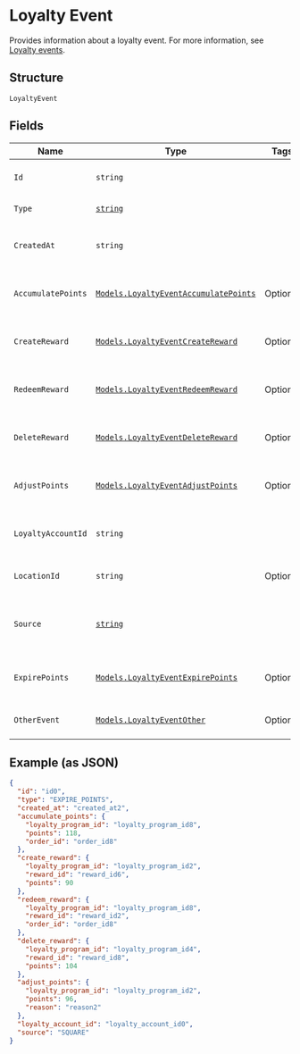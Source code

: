 
# Loyalty Event

Provides information about a loyalty event.
For more information, see [Loyalty events](https://developer.squareup.com/docs/loyalty-api/overview/#loyalty-events).

## Structure

`LoyaltyEvent`

## Fields

| Name | Type | Tags | Description |
|  --- | --- | --- | --- |
| `Id` | `string` |  | The Square-assigned ID of the loyalty event. |
| `Type` | [`string`](/doc/models/loyalty-event-type.md) |  | The type of the loyalty event. |
| `CreatedAt` | `string` |  | The timestamp when the event was created, in RFC 3339 format. |
| `AccumulatePoints` | [`Models.LoyaltyEventAccumulatePoints`](/doc/models/loyalty-event-accumulate-points.md) | Optional | Provides metadata when the event `type` is `ACCUMULATE_POINTS`. |
| `CreateReward` | [`Models.LoyaltyEventCreateReward`](/doc/models/loyalty-event-create-reward.md) | Optional | Provides metadata when the event `type` is `CREATE_REWARD`. |
| `RedeemReward` | [`Models.LoyaltyEventRedeemReward`](/doc/models/loyalty-event-redeem-reward.md) | Optional | Provides metadata when the event `type` is `REDEEM_REWARD`. |
| `DeleteReward` | [`Models.LoyaltyEventDeleteReward`](/doc/models/loyalty-event-delete-reward.md) | Optional | Provides metadata when the event `type` is `DELETE_REWARD`. |
| `AdjustPoints` | [`Models.LoyaltyEventAdjustPoints`](/doc/models/loyalty-event-adjust-points.md) | Optional | Provides metadata when the event `type` is `ADJUST_POINTS`. |
| `LoyaltyAccountId` | `string` |  | The ID of the [loyalty account](#type-LoyaltyAccount) in which the event occurred. |
| `LocationId` | `string` | Optional | The ID of the [location](#type-Location) where the event occurred. |
| `Source` | [`string`](/doc/models/loyalty-event-source.md) |  | Defines whether the event was generated by the Square Point of Sale. |
| `ExpirePoints` | [`Models.LoyaltyEventExpirePoints`](/doc/models/loyalty-event-expire-points.md) | Optional | Provides metadata when the event `type` is `EXPIRE_POINTS`. |
| `OtherEvent` | [`Models.LoyaltyEventOther`](/doc/models/loyalty-event-other.md) | Optional | Provides metadata when the event `type` is `OTHER`. |

## Example (as JSON)

```json
{
  "id": "id0",
  "type": "EXPIRE_POINTS",
  "created_at": "created_at2",
  "accumulate_points": {
    "loyalty_program_id": "loyalty_program_id8",
    "points": 118,
    "order_id": "order_id8"
  },
  "create_reward": {
    "loyalty_program_id": "loyalty_program_id2",
    "reward_id": "reward_id6",
    "points": 90
  },
  "redeem_reward": {
    "loyalty_program_id": "loyalty_program_id8",
    "reward_id": "reward_id2",
    "order_id": "order_id8"
  },
  "delete_reward": {
    "loyalty_program_id": "loyalty_program_id4",
    "reward_id": "reward_id8",
    "points": 104
  },
  "adjust_points": {
    "loyalty_program_id": "loyalty_program_id2",
    "points": 96,
    "reason": "reason2"
  },
  "loyalty_account_id": "loyalty_account_id0",
  "source": "SQUARE"
}
```

